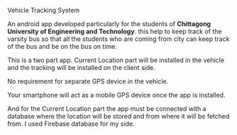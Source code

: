 Vehicle Tracking System

An android app developed particularly for the students of **Chittagong University of Engineering and Technology**. this help to keep track of the varsity bus so that all the students who are coming from city can keep track of the bus and be on the bus on time.

This is a two part app. Current Location part will be installed in the vehicle and the tracking will be installed on the client side.

No requirement for separate GPS device in the vehicle.

Your smartphone will act as a mobile GPS device once the app is installed.

And for the Current Location part the app must be connected with a database where the location will be stored and from where it will be fetched from. I used Firebase database for my side.
